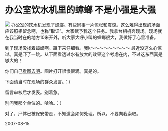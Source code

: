 # 办公室饮水机里的蟑螂 不是小强是大强

![](http://ia340905.us.archive.org/1/items/zhaopian/200708/zhang1-lang2/t_zhanglang03.jpg)
办公室的饮水机发现了蟑螂。有些同事一片慌张和震惊。这么难得出现的场面应该照相留念啊，也称“取证”。大家赋予我这个任务。我拿台相机奔现场。现场就在我当时在的地方10米开外，听大家大呼小叫的蟑螂很大，我做好了心里准备。

到了现场没找着蟑螂啊。蹲下来仔细看。我k～～～～～～～～～ 最近没这么心惊过。真是吓了一跳。从下面看透过水有放大的效果这个考虑在内，不过这东西真是够大的！

你们自己[看图去吧](http://xiangce.rijiben.org/200708/zhang1-lang2/)。图片打开很慢很满。真是的。

下面请当时在现场的群众发言。：）

留言审核后才发表。别着急。

别问我那个单位的。哈哈。：）

对了，尸体已被保安带走，不知道会如何处理。所以，不要向我索取。

2007-08-15